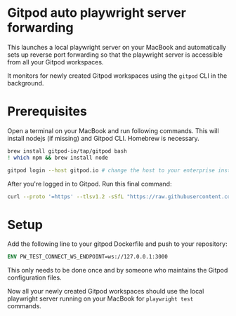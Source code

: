 # Gitpod auto playwright server forwarding

This launches a local playwright server on your MacBook and automatically sets up reverse port forwarding so that the playwright server is accessible from all your Gitpod workspaces.

It monitors for newly created Gitpod workspaces using the `gitpod` CLI in the background.

# Prerequisites

Open a terminal on your MacBook and run following commands. This will install nodejs (if missing) and Gitpod CLI. Homebrew is necessary.

```bash
brew install gitpod-io/tap/gitpod bash
! which npm && brew install node

gitpod login --host gitpod.io # change the host to your enterprise instance if needed
```

After you're logged in to Gitpod. Run this final command:

```bash
curl --proto '=https' --tlsv1.2 -sSfL "https://raw.githubusercontent.com/gitpod-samples/playwright-local-server/862a4e9/gitpod-autopwf" | bash -s selfinstall
```

# Setup

Add the following line to your gitpod Dockerfile and push to your repository:

```dockerfile
ENV PW_TEST_CONNECT_WS_ENDPOINT=ws://127.0.0.1:3000
```

This only needs to be done once and by someone who maintains the Gitpod configuration files.

Now all your newly created Gitpod workspaces should use the local playwright server running on your MacBook for `playwright test` commands.
